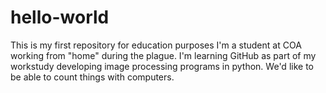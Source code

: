# hello-world
This is my first repository for education purposes
I'm a student at COA working from "home" during the plague. I'm learning GitHub as part of my workstudy developing image processing programs in python. We'd like to be able to count things with computers. 
